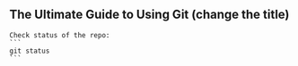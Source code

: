 ## The Ultimate Guide to Using Git  (change the title)

	Check status of the repo:
	```
	git status
	```
